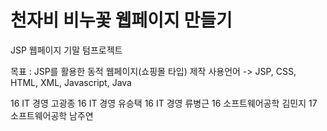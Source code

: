 # 천자비 비누꽃 웹페이지 만들기
JSP 웹페이지 기말 텀프로젝트

목표 : JSP를 활용한 동적 웹페이지(쇼핑몰 타입) 제작
사용언어 -> JSP, CSS, HTML, XML, Javascript, Java

16 IT 경영 고광종
16 IT 경영 유승택
16 IT 경영 류병근
16 소프트웨어공학 김민지
17 소프트웨어공학 남주연
